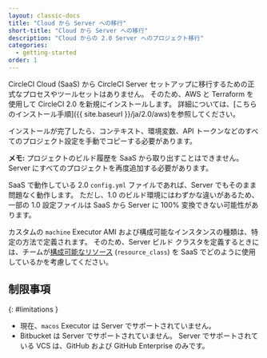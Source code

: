 ```yaml
---
layout: classic-docs
title: "Cloud から Server への移行"
short-title: "Cloud から Server への移行"
description: "Cloud からの 2.0 Server へのプロジェクト移行"
categories:
  - getting-started
order: 1
---
```


CircleCI Cloud (SaaS) から CircleCI Server セットアップに移行するための正式なプロセスやツールセットはありません。 そのため、AWS と Terraform を使用して CircleCI 2.0 を新規にインストールします。 詳細については、[こちらのインストール手順]({{ site.baseurl }}/ja/2.0/aws)を参照してください。

インストールが完了したら、コンテキスト、環境変数、API トークンなどのすべてのプロジェクト設定を手動でコピーする必要があります。

**メモ:** プロジェクトのビルド履歴を SaaS から取り出すことはできません。 Server にすべてのプロジェクトを再度追加する必要があります。

SaaS で動作している 2.0 `config.yml` ファイルであれば、Server でもそのまま問題なく動作します。 ただし、1.0 のビルド環境にはわずかな違いがあるため、一部の 1.0 設定ファイルは SaaS から Server に 100% 変換できない可能性があります。

カスタムの `machine` Executor AMI および構成可能なインスタンスの種類は、特定の方法で定義されます。 そのため、Server ビルド クラスタを定義するときには、チームが[構成可能なリソース](https://circleci.com/ja/docs/2.0/configuration-reference/#resource_class) (`resource_class`) を SaaS でどのように使用しているかを考慮してください。

## 制限事項
{: #limitations }

- 現在、`macos` Executor は Server でサポートされていません。
- Bitbucket は Server でサポートされていません。 Server でサポートされている VCS は、GitHub および GitHub Enterprise のみです。
